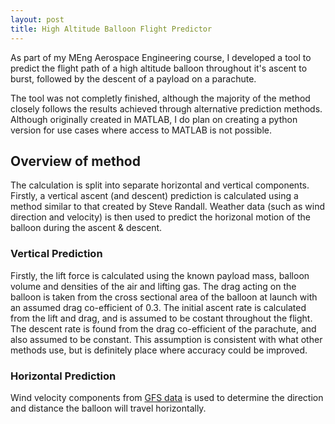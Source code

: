 ```yaml
---
layout: post
title: High Altitude Balloon Flight Predictor
---
```


As part of my MEng Aerospace Engineering course, I developed a tool to predict the flight path of a high altitude balloon throughout it's ascent to burst, followed by the descent of a payload on a parachute.

The tool was not completly finished, although the majority of the method closely follows the results achieved through alternative prediction methods. Although originally created in MATLAB, I do plan on creating a python version for use cases where access to MATLAB is not possible.

## Overview of method

The calculation is split into separate horizontal and vertical components. Firstly, a vertical ascent (and descent) prediction is calculated using a method similar to that created by Steve Randall. Weather data (such as wind direction and velocity) is then used to predict the horizonal motion of the balloon during the ascent & descent.

### Vertical Prediction

Firstly, the lift force is calculated using the known payload mass, balloon volume and densities of the air and lifting gas. The drag acting on the balloon is taken from the cross sectional area of the balloon at launch with an assumed drag co-efficient of 0.3. The initial ascent rate is calculated from the lift and drag, and is assumed to be costant throughout the flight. The descent rate is found from the drag co-efficient of the parachute, and also assumed to be constant. This assumption is consistent with what other methods use, but is definitely place where accuracy could be improved.

### Horizontal Prediction

Wind velocity components from [GFS data](https://www.ncdc.noaa.gov/data-access/model-data/model-datasets/global-forcast-system-gfs) is used to determine the direction and distance the balloon will travel horizontally.
